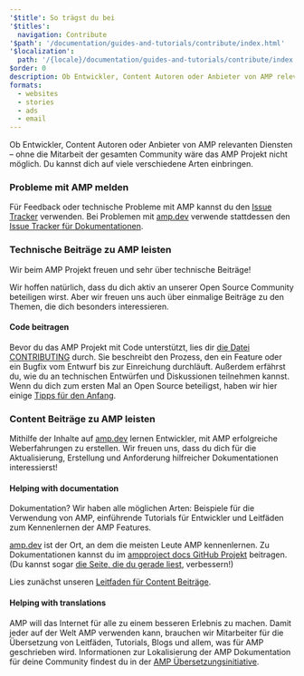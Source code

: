 ```yaml
---
'$title': So trägst du bei
'$titles':
  navigation: Contribute
'$path': '/documentation/guides-and-tutorials/contribute/index.html'
'$localization':
  path: '/{locale}/documentation/guides-and-tutorials/contribute/index.html'
$order: 0
description: Ob Entwickler, Content Autoren oder Anbieter von AMP relevanten Diensten – ohne die Mitarbeit der gesamten Community wäre das AMP Projekt nicht möglich.
formats:
  - websites
  - stories
  - ads
  - email
---
```


Ob Entwickler, Content Autoren oder Anbieter von AMP relevanten Diensten – ohne die Mitarbeit der gesamten Community wäre das AMP Projekt nicht möglich. Du kannst dich auf viele verschiedene Arten einbringen.

### Probleme mit AMP melden

Für Feedback oder technische Probleme mit AMP kannst du den [Issue Tracker](https://github.com/ampproject/amphtml/issues) verwenden. Bei Problemen mit [amp.dev](https://amp.dev) verwende stattdessen den [Issue Tracker für Dokumentationen](https://github.com/ampproject/docs/issues).

### Technische Beiträge zu AMP leisten

Wir beim AMP Projekt freuen und sehr über technische Beiträge!

Wir hoffen natürlich, dass du dich aktiv an unserer Open Source Community beteiligen wirst. Aber wir freuen uns auch über einmalige Beiträge zu den Themen, die dich besonders interessieren.

#### Code beitragen

Bevor du das AMP Projekt mit Code unterstützt, lies dir [die Datei CONTRIBUTING](https://github.com/ampproject/amphtml/blob/master/CONTRIBUTING.md) durch. Sie beschreibt den Prozess, den ein Feature oder ein Bugfix vom Entwurf bis zur Einreichung durchläuft. Außerdem erfährst du, wie du an technischen Entwürfen und Diskussionen teilnehmen kannst. Wenn du dich zum ersten Mal an Open Source beteiligst, haben wir hier einige [Tipps für den Anfang](https://github.com/ampproject/amphtml/blob/master/CONTRIBUTING.md#contributing-code).

### Content Beiträge zu AMP leisten

Mithilfe der Inhalte auf [amp.dev](https://amp.dev) lernen Entwickler, mit AMP erfolgreiche Weberfahrungen zu erstellen. Wir freuen uns, dass du dich für die Aktualisierung, Erstellung und Anforderung hilfreicher Dokumentationen interessierst!

#### Helping with documentation

Dokumentation? Wir haben alle möglichen Arten: Beispiele für die Verwendung von AMP, einführende Tutorials für Entwickler und Leitfäden zum Kennenlernen der AMP Features.

[amp.dev](https://amp.dev) ist der Ort, an dem die meisten Leute AMP kennenlernen. Zu Dokumentationen kannst du im [ampproject docs GitHub Projekt](https://github.com/ampproject/docs) beitragen. (Du kannst sogar [die Seite, die du gerade liest](https://github.com/ampproject/docs/blob/master/content/docs/contribute/contribute.md), verbessern!)

Lies zunächst unseren [Leitfaden für Content Beiträge](contribute-documentation/index.md?format=websites).

#### Helping with translations

AMP will das Internet für alle zu einem besseren Erlebnis zu machen. Damit jeder auf der Welt AMP verwenden kann, brauchen wir Mitarbeiter für die Übersetzung von Leitfäden, Tutorials, Blogs und allem, was für AMP geschrieben wird. Informationen zur Lokalisierung der AMP Dokumentation für deine Community findest du in der [AMP Übersetzungsinitiative](https://github.com/ampproject/docs/blob/master/TRANSLATIONS.md).

